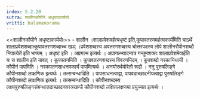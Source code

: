 ```yaml
---
index: 5.2.20
sutra: शालीनकौपीने अधृष्टाकार्ययोः
vritti: balamanorama
---
```


<<शालीनकौपीने अधृष्टाकार्ययोः>> - शालीन ।शालप्रवेशमर्हत्यधृष्ट॑ इति,कूपावतरणमर्हत्यकार्य॑मिति चाऽर्थे शालाप्रवेशशब्दात्कूपावतरणशब्दाच्च खञ् ।प्रवेशशब्दस्य अवतरणशब्दस्य चोत्तरपदस्य लोपे शालीनरौपीनशब्दौ निपात्येते॑ इति भाष्यम् । अधृष्ट इति । अप्रगल्भ इत्यर्थः । अप्रागल्भ्यादन्यत्र गन्तुमशक्तः शालाप्रवेशमेवार्हति यः स शालीन इति यावत् । कूपपतनमिति । कूपावतरणशब्दस्य विवरणमिदम् । कूपशब्दो नरकाभिधायी । कौपीनं पापमिति । नरकपतनसाधनमकार्यं पापमित्यर्थः । अनयोरर्थयोरेतौ रूढौ । ननु पुरुषलिङ्गे कौपीनशब्दो लाक्षणिक इत्यर्थः । तत्सम्बन्धादिति । पापसाधनत्वाद्वा, पापवदाच्छादनीयत्वाद्वा पुरुषलिङ्गे कौपीनशब्दो लाक्षणिक इत्यर्थः । तत्सम्बन्धादिति । कौपीनशब्दस्य लक्ष्यपुरुषलिङ्गसंबन्धात्तदाच्छादनवस्त्रखण्डै कौपीनशब्दो लक्षितलक्षणया प्रयुज्यत इत्यर्थः ।
